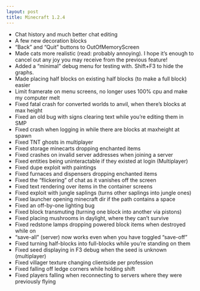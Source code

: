```yaml
---
layout: post
title: Minecraft 1.2.4
---
```


* Chat history and much better chat editing<br>
* A few new decoration blocks<br>
* “Back” and “Quit” buttons to OutOfMemoryScreen<br>
* Made cats more realistic (read: probably annoying). I hope it’s enough to cancel out any joy you may receive from the
  previous feature!<br>
* Added a “minimal” debug menu for testing with. Shift+F3 to hide the graphs.<br>
* Made placing half blocks on existing half blocks (to make a full block) easier<br>
* Limit framerate on menu screens, no longer uses 100% cpu and make my computer melt<br>
* Fixed fatal crash for converted worlds to anvil, when there’s blocks at max height<br>
* Fixed an old bug with signs clearing text while you’re editing them in SMP<br>
* Fixed crash when logging in while there are blocks at maxheight at spawn<br>
* Fixed TNT ghosts in multiplayer<br>
* Fixed storage minecarts dropping enchanted items<br>
* Fixed crashes on invalid server addresses when joining a server<br>
* Fixed entities being uninteractable if they existed at login (Multiplayer)<br>
* Fixed dupe exploit with paintings<br>
* Fixed furnaces and dispensers dropping enchanted items<br>
* Fixed the “flickering” of chat as it vanishes off the screen<br>
* Fixed text rendering over items in the container screens<br>
* Fixed exploit with jungle saplings (turns other saplings into jungle ones)<br>
* Fixed launcher opening minecraft dir if the path contains a space<br>
* Fixed an off-by-one lighting bug<br>
* Fixed block transmuting (turning one block into another via pistons)<br>
* Fixed placing mushrooms in daylight, where they can’t survive<br>
* Fixed redstone lamps dropping powered block items when destroyed while on<br>
* “save-all” (server) now works even when you have toggled “save-off”<br>
* Fixed turning half-blocks into full-blocks while you’re standing on them<br>
* Fixed seed displaying in F3 debug when the seed is unknown (multiplayer)<br>
* Fixed villager texture changing clientside per profession<br>
* Fixed falling off ledge corners while holding shift<br>
* Fixed players falling when reconnecting to servers where they were previously flying <br>